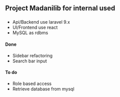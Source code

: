 ## Project Madanilib for internal used

###
- Api/Backend use laravel 9.x
- UI/Frontend use react
- MySQL as rdbms

#### Done
- Sidebar refactoring
- Search bar input
#### To do
- Role based access
- Retrieve database from mysql